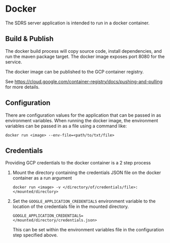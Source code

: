 # Docker
The SDRS server application is intended to run in a docker container.

## Build & Publish
The docker build process will copy source code, install dependencies, and run the maven package target. 
The docker image exposes port 8080 for the service.

The docker image can be published to the GCP container registry.

See https://cloud.google.com/container-registry/docs/pushing-and-pulling for more details.


## Configuration
There are configuration values for the application that can be passed in as environment variables. 
When running the docker image, the environment variables can be passed in as a file using a command like:

    docker run <image> --env-file=<path/to/txt/file>

## Credentials
Providing GCP credentials to the docker container is a 2 step process
1. Mount the directory containing the credentials JSON file on the docker container as a run argument

    `docker run <image> -v </directory/of/credentials/file>:</mounted/directory>`

2. Set the `GOOGLE_APPLICATION_CREDENTIALS` environment variable to the location of the credentials file in the mounted 
directory.

    `GOOGLE_APPLICATION_CREDENTIALS=</mounted/directory/credentials.json>`
    
    This can be set within the environment variables file in the configuration step specified above.
